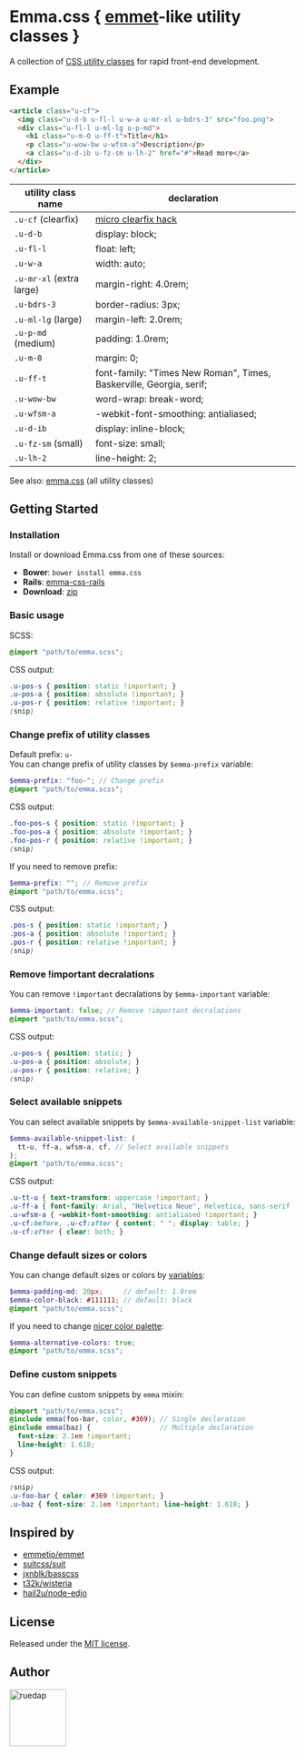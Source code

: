 # Emma.css { [emmet](http://docs.emmet.io/cheat-sheet/)-like utility classes }

A collection of [CSS utility classes](emma.css) for rapid front-end development.

## Example

``` html
<article class="u-cf">
  <img class="u-d-b u-fl-l u-w-a u-mr-xl u-bdrs-3" src="foo.png">
  <div class="u-fl-l u-ml-lg u-p-md">
    <h1 class="u-m-0 u-ff-t">Title</h1>
    <p class="u-wow-bw u-wfsm-a">Description</p>
    <a class="u-d-ib u-fz-sm u-lh-2" href="#">Read more</a>
  </div>
</article>
```

utility class name | declaration
--- | ---
`.u-cf` (clearfix) | [micro clearfix hack](http://nicolasgallagher.com/micro-clearfix-hack/)
`.u-d-b` | display: block;
`.u-fl-l` | float: left;
`.u-w-a` | width: auto;
`.u-mr-xl` (extra large) | margin-right: 4.0rem;
`.u-bdrs-3` | border-radius: 3px;
`.u-ml-lg` (large) | margin-left: 2.0rem;
`.u-p-md` (medium) | padding: 1.0rem;
`.u-m-0` | margin: 0;
`.u-ff-t` | font-family: "Times New Roman", Times, Baskerville, Georgia, serif;
`.u-wow-bw` | word-wrap: break-word;
`.u-wfsm-a` | -webkit-font-smoothing: antialiased;
`.u-d-ib` | display: inline-block;
`.u-fz-sm` (small) | font-size: small;
`.u-lh-2` | line-height: 2;

See also: [emma.css](emma.css) (all utility classes)

## Getting Started

### Installation

Install or download Emma.css from one of these sources:

* **Bower**: `bower install emma.css`
* **Rails**: [emma-css-rails](https://github.com/ruedap/emma-css-rails)
* **Download**: [zip](https://github.com/ruedap/emma.css/archive/master.zip)

### Basic usage

SCSS:
``` scss
@import "path/to/emma.scss";
```
CSS output:
``` css
.u-pos-s { position: static !important; }
.u-pos-a { position: absolute !important; }
.u-pos-r { position: relative !important; }
(snip)
```

### Change prefix of utility classes

Default prefix: `u-`  
You can change prefix of utility classes by `$emma-prefix` variable:

``` scss
$emma-prefix: "foo-"; // Change prefix
@import "path/to/emma.scss";
```
CSS output:
``` css
.foo-pos-s { position: static !important; }
.foo-pos-a { position: absolute !important; }
.foo-pos-r { position: relative !important; }
(snip)
```

If you need to remove prefix:

``` scss
$emma-prefix: ""; // Remove prefix
@import "path/to/emma.scss";
```
CSS output:
``` css
.pos-s { position: static !important; }
.pos-a { position: absolute !important; }
.pos-r { position: relative !important; }
(snip)
```

### Remove !important decralations

You can remove `!important` decralations by `$emma-important` variable:

``` scss
$emma-important: false; // Remove !important decralations
@import "path/to/emma.scss";
```
CSS output:
``` css
.u-pos-s { position: static; }
.u-pos-a { position: absolute; }
.u-pos-r { position: relative; }
(snip)
```

### Select available snippets

You can select available snippets by `$emma-available-snippet-list` variable:

``` scss
$emma-available-snippet-list: (
  tt-u, ff-a, wfsm-a, cf, // Select available snippets
);
@import "path/to/emma.scss";
```
CSS output:
``` css
.u-tt-u { text-transform: uppercase !important; }
.u-ff-a { font-family: Arial, "Helvetica Neue", Helvetica, sans-serif !important; }
.u-wfsm-a { -webkit-font-smoothing: antialiased !important; }
.u-cf:before, .u-cf:after { content: " "; display: table; }
.u-cf:after { clear: both; }
```

### Change default sizes or colors

You can change default sizes or colors by [variables](emma.scss):

``` scss
$emma-padding-md: 20px;     // default: 1.0rem
$emma-color-black: #111111; // default: black
@import "path/to/emma.scss";
```

If you need to change [nicer color palette](http://clrs.cc/):

``` scss
$emma-alternative-colors: true;
@import "path/to/emma.scss";
```

### Define custom snippets

You can define custom snippets by `emma` mixin:

``` scss
@import "path/to/emma.scss";
@include emma(foo-bar, color, #369); // Single declaration
@include emma(baz) {                 // Multiple declaration
  font-size: 2.1em !important;
  line-height: 1.618;
}
```
CSS output:
``` css
(snip)
.u-foo-bar { color: #369 !important; }
.u-baz { font-size: 2.1em !important; line-height: 1.618; }
```

## Inspired by

* [emmetio/emmet](https://github.com/emmetio/emmet)
* [suitcss/suit](https://github.com/suitcss/suit)
* [jxnblk/basscss](https://github.com/jxnblk/basscss)
* [t32k/wisteria](https://github.com/t32k/wisteria)
* [hail2u/node-edjo](https://github.com/hail2u/node-edjo)

## License

Released under the [MIT license](http://ruedap.mit-license.org/2015).

## Author

<a href="https://github.com/ruedap"><img src="https://dl.dropboxusercontent.com/u/281168/images/github-ruedap-avatar-1500x1500.png" alt="ruedap" title="ruedap" width="100" height="100"></a>

